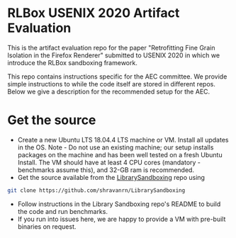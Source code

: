 # RLBox USENIX 2020 Artifact Evaluation
This is the artifact evaluation repo for the paper "Retrofitting Fine Grain Isolation in the Firefox Renderer" submitted to USENIX 2020 in which we introduce the RLBox sandboxing framework.

This repo contains instructions specific for the AEC committee. We provide simple instructions to while the code itself are stored in different repos. Below we give a description for the recommended setup for the AEC.

# Get the source

- Create a new Ubuntu LTS 18.04.4 LTS machine or VM. Install all updates in the OS. Note - Do not use an existing machine; our setup installs packages on the machine and has been well tested on a fresh Ubuntu Install. The VM should have at least 4 CPU cores (mandatory - benchmarks assume this), and 32-GB ram is recommended.
- Get the source available from the [LibrarySandboxing](https://github.com/shravanrn/LibrarySandboxing/) repo using 
```bash
git clone https://github.com/shravanrn/LibrarySandboxing
```
- Follow instructions in the Library Sandboxing repo's README to build the code and run benchmarks.
- If you run into issues here, we are happy to provide a VM with pre-built binaries on request.
